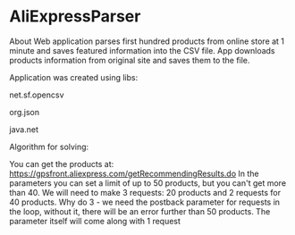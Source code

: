 # AliExpressParser
About
Web application parses first hundred products from online store at 1 minute and saves featured information into the CSV file. 
App downloads products information from original site and saves them to the file. 

Application was created using libs:

net.sf.opencsv

org.json

java.net

Algorithm for solving:

You can get the products at: https://gpsfront.aliexpress.com/getRecommendingResults.do 
In the parameters you can set a limit of up to 50 products, but you can't get more than 40. 
We will need to make 3 requests: 20 products and 2 requests for 40 products. 
Why do 3 - we need the postback parameter for requests in the loop, without it, there will be an error further than 50 products. 
The parameter itself will come along with 1 request
